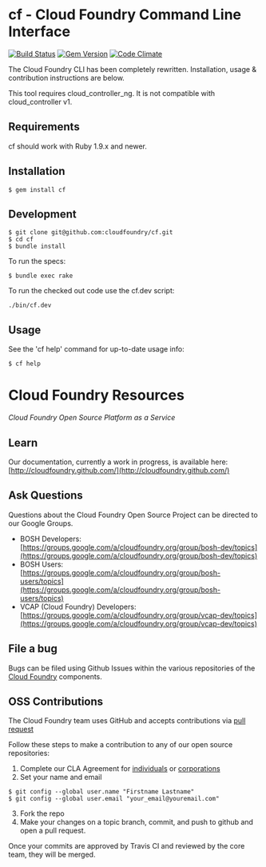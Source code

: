 # cf - Cloud Foundry Command Line Interface

[![Build Status](https://travis-ci.org/cloudfoundry/cf.png)](https://travis-ci.org/cloudfoundry/cf)
[![Gem Version](https://badge.fury.io/rb/cf.png)](http://badge.fury.io/rb/cf) 
[![Code Climate](https://codeclimate.com/github/cloudfoundry/cf.png)](https://codeclimate.com/github/cloudfoundry/cf)

The Cloud Foundry CLI has been completely rewritten. Installation, usage & contribution instructions are below.

This tool requires cloud_controller_ng. It is not compatible with cloud_controller v1.

## Requirements

cf should work with Ruby 1.9.x and newer.

## Installation

```
$ gem install cf
```

## Development

```
$ git clone git@github.com:cloudfoundry/cf.git
$ cd cf
$ bundle install
```

To run the specs:

```
$ bundle exec rake
```

To run the checked out code use the cf.dev script:

```
./bin/cf.dev 
```

## Usage
See the 'cf help' command for up-to-date usage info:

```
$ cf help
```

# Cloud Foundry Resources #

_Cloud Foundry Open Source Platform as a Service_

## Learn

Our documentation, currently a work in progress, is available here: [http://cloudfoundry.github.com/](http://cloudfoundry.github.com/)

## Ask Questions

Questions about the Cloud Foundry Open Source Project can be directed to our Google Groups.

* BOSH Developers: [https://groups.google.com/a/cloudfoundry.org/group/bosh-dev/topics](https://groups.google.com/a/cloudfoundry.org/group/bosh-dev/topics)
* BOSH Users:[https://groups.google.com/a/cloudfoundry.org/group/bosh-users/topics](https://groups.google.com/a/cloudfoundry.org/group/bosh-users/topics)
* VCAP (Cloud Foundry) Developers: [https://groups.google.com/a/cloudfoundry.org/group/vcap-dev/topics](https://groups.google.com/a/cloudfoundry.org/group/vcap-dev/topics)

## File a bug

Bugs can be filed using Github Issues within the various repositories of the [Cloud Foundry](http://github.com/cloudfoundry) components.

## OSS Contributions

The Cloud Foundry team uses GitHub and accepts contributions via [pull request](https://help.github.com/articles/using-pull-requests)

Follow these steps to make a contribution to any of our open source repositories:

1. Complete our CLA Agreement for [individuals](http://www.cloudfoundry.org/individualcontribution.pdf) or [corporations](http://www.cloudfoundry.org/corpcontribution.pdf)
2. Set your name and email

```
$ git config --global user.name "Firstname Lastname"
$ git config --global user.email "your_email@youremail.com"
```

3. Fork the repo
4. Make your changes on a topic branch, commit, and push to github and open a pull request.

Once your commits are approved by Travis CI and reviewed by the core team, they will be merged.
